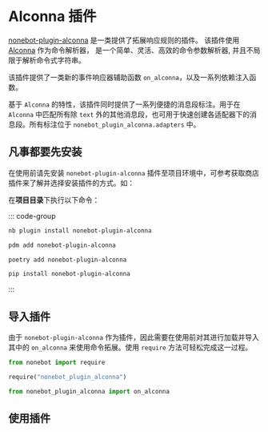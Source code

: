# Alconna 插件

[nonebot-plugin-alconna] 是一类提供了拓展响应规则的插件。 该插件使用 [Alconna] 作为命令解析器， 是一个简单、灵活、高效的命令参数解析器, 并且不局限于解析命令式字符串。

该插件提供了一类新的事件响应器辅助函数 `on_alconna`，以及一系列依赖注入函数。

基于 `Alconna` 的特性，该插件同时提供了一系列便捷的消息段标注。用于在 `Alconna` 中匹配所有除 `text` 外的其他消息段，也可用于快速创建各适配器下的消息段。所有标注位于 `nonebot_plugin_alconna.adapters` 中。

## 凡事都要先安装

在使用前请先安装 `nonebot-plugin-alconna` 插件至项目环境中，可参考获取商店插件来了解并选择安装插件的方式。如：

在**项目目录**下执行以下命令：

::: code-group

```bash [nb-cli]
nb plugin install nonebot-plugin-alconna
```

```bash [pdm]
pdm add nonebot-plugin-alconna
```

```bash [poetry]
poetry add nonebot-plugin-alconna
```

```bash [pip]
pip install nonebot-plugin-alconna
```

:::

## 导入插件

由于 `nonebot-plugin-alconna` 作为插件，因此需要在使用前对其进行加载并导入其中的 `on_alconna` 来使用命令拓展。使用 `require` 方法可轻松完成这一过程。

```py :no-line-numbers
from nonebot import require

require("nonebot_plugin_alconna")

from nonebot_plugin_alconna import on_alconna
```

## 使用插件

<Loading/>

[nonebot-plugin-alconna]: https://github.com/nonebot/plugin-alconna
[Alconna]: https://github.com/ArcletProject/Alconna
